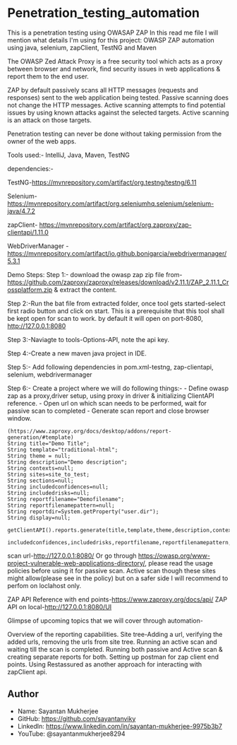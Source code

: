 # Penetration_testing_automation
This is a penetration testing using OWASAP ZAP
In this read me file I will mention what details I'm using for this project:
OWASP ZAP automation using java, selenium, zapClient, TestNG and Maven

The OWASP Zed Attack Proxy is a free security tool which acts as a proxy between browser and network, find security issues in web applications & report them to the end user.

ZAP by default passively scans all HTTP messages (requests and responses) sent to the web application being tested. Passive scanning does not change the HTTP messages. Active scanning attempts to find potential issues by using known attacks against the selected targets. Active scanning is an attack on those targets.

Penetration testing can never be done without taking permission from the owner of the web apps.

Tools used:- IntelliJ, Java, Maven, TestNG

dependencies:-

TestNG-https://mvnrepository.com/artifact/org.testng/testng/6.11

Selenium-https://mvnrepository.com/artifact/org.seleniumhq.selenium/selenium-java/4.7.2

zapClient- https://mvnrepository.com/artifact/org.zaproxy/zap-clientapi/1.11.0

WebDriverManager - https://mvnrepository.com/artifact/io.github.bonigarcia/webdrivermanager/5.3.1

Demo Steps:
Step 1:- download the owasp zap zip file from-https://github.com/zaproxy/zaproxy/releases/download/v2.11.1/ZAP_2.11.1_Crossplatform.zip & extract the content.

Step 2:-Run the bat file from extracted folder, once tool gets started-select first radio button and click on start. This is a prerequisite that this tool shall be kept open for scan to work. by default it will open on port-8080, http://127.0.0.1:8080

Step 3:-Naviagte to tools-Options-API, note the api key.

Step 4:-Create a new maven java project in IDE.

Step 5:- Add following dependencies in pom.xml-testng, zap-clientapi, selenium, webdrivermanager

Step 6:- Create a project where we will do following things:- - Define owasp zap as a proxy,driver setup, using proxy in driver & initializing ClientAPI reference. - Open url on which scan needs to be performed, wait for passive scan to completed - Generate scan report and close browser window.

	(https://www.zaproxy.org/docs/desktop/addons/report-generation/#template)
	String title="Demo Title";
    String template="traditional-html";
    String theme = null;
    String description="Demo description";
    String contexts=null;
    String sites=site_to_test;
    String sections=null;
    String includedconfidences=null;
    String includedrisks=null;
    String reportfilename="Demofilename";
    String reportfilenamepattern=null;
    String reportdir=System.getProperty("user.dir");
    String display=null;
	
	getClientAPI().reports.generate(title,template,theme,description,contexts,sites,sections,
                includedconfidences,includedrisks,reportfilename,reportfilenamepattern,reportdir,display);
scan url-http://127.0.0.1:8080/ Or go through https://owasp.org/www-project-vulnerable-web-applications-directory/, please read the usage policies before using it for passive scan. Active scan though these sites might allow(please see in the policy) but on a safer side I will recommend to perfom on loclahost only.

ZAP API Reference with end points-https://www.zaproxy.org/docs/api/ ZAP API on local-http://127.0.0.1:8080/UI

Glimpse of upcoming topics that we will cover through automation-

Overview of the reporting capabilities.
Site tree-Adding a url, verifying the added urls, removing the urls from site tree.
Running an active scan and waiting till the scan is completed.
Running both passive and Active scan & creating separate reports for both.
Setting up postman for zap client end points.
Using Restassured as another approach for interacting with zapClient api.

## Author
- Name: Sayantan Mukherjee
- GitHub: https://github.com/sayantanviky
- LinkedIn: https://www.linkedin.com/in/sayantan-mukherjee-9975b3b7
- YouTube: @sayantanmukherjee8294
